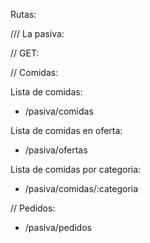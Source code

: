 Rutas:

/// La pasiva:

// GET:

// Comidas:

Lista de comidas:

- /pasiva/comidas

Lista de comidas en oferta:

- /pasiva/ofertas

Lista de comidas por categoria:

- /pasiva/comidas/:categoria

// Pedidos:

- /pasiva/pedidos
